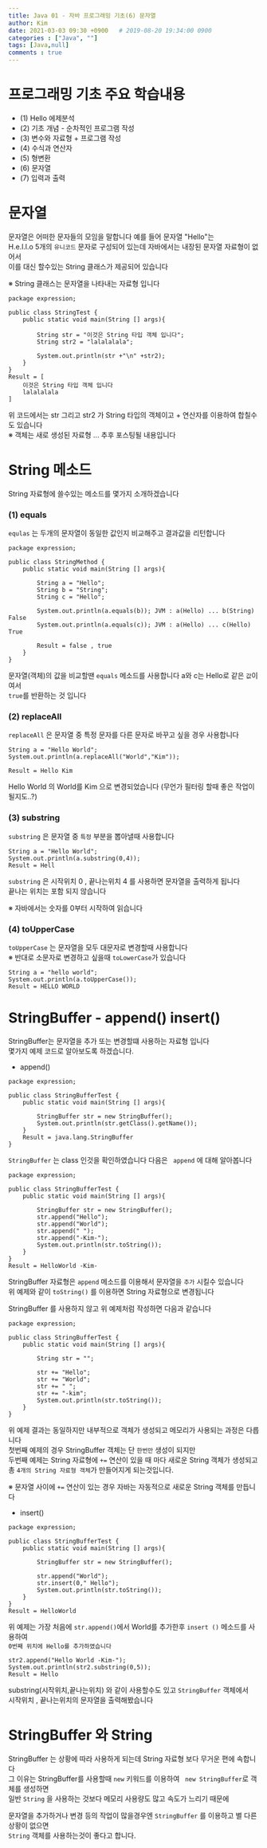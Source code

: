 ```yaml
---
title: Java 01 - 자바 프로그래밍 기초(6) 문자열
author: Kim
date: 2021-03-03 09:30 +0900   # 2019-08-20 19:34:00 0900
categories : ["Java", ""]
tags: [Java,null]
comments : true
---
```


# 프로그래밍 기초 주요 학습내용

* (1) Hello 에제분석
* (2) 기초 개념 - 순차적인 프로그램 작성
* (3) 변수와 자료형 + 프로그램 작성
* (4) 수식과 연산자
* (5) 형변환
* (6) 문자열
* (7) 입력과 출력


# 문자열

문자열은 어떠한 문자들의 모임을 말합니다 예를 들어 문자열 "Hello"는<br>
H.e.l.l.o 5개의 ``유니코드`` 문자로 구성되어 있는데 자바에서는 내장된 문자열 자료형이 없어서<br>
이를 대신 할수있는 String 클래스가 제공되어 있습니다<br>

※ String 클래스는 문자열을 나타내는 자료형 입니다

```
package expression;

public class StringTest {
    public static void main(String [] args){

        String str = "이것은 String 타입 객체 입니다";
        String str2 = "lalalalala";

        System.out.println(str +"\n" +str2);
    }
}
Result = [
    이것은 String 타입 객체 입니다
    lalalalala
]
```

위 코드에서는 str 그리고 str2 가 String 타입의 객체이고 + 연산자를 이용하여 합칠수도 있습니다<br>
※ 객체는 새로 생성된 자료형 ... 추후 포스팅될 내용입니다


# String 메소드

String 자료형에 쓸수있는 메소드를 몇가지 소개하겠습니다<br>

### (1) equals

`` equlas `` 는 두개의 문자열이 동일한 값인지 비교해주고 결과값을 리턴합니다

```
package expression;

public class StringMethod {
    public static void main(String [] args){

        String a = "Hello";
        String b = "String";
        String c = "Hello";

        System.out.println(a.equals(b)); JVM : a(Hello) ... b(String) False
        System.out.println(a.equals(c)); JVM : a(Hello) ... c(Hello)  True

        Result = false , true
    }
}
```
문자열(객체)의 값을 비교할땐 `` equals `` 메소드를 사용합니다 a와 c는 Hello로 같은 ``값``이여서<br>
``true``를 반환하는 것 입니다<br>

### (2) replaceAll

`` replaceAll `` 은 문자열 중 특정 문자를 다른 문자로 바꾸고 싶을 경우 사용합니다<br>

```
String a = "Hello World";
System.out.println(a.replaceAll("World","Kim"));

Result = Hello Kim
```

Hello World 의 World를 Kim 으로 변경되었습니다 (무언가 필터링 할때 좋은 작업이 될지도..?)


### (3) substring

`` substring `` 은 문자열 중 ``특정`` 부분을 뽑아낼때 사용합니다<br>

```
String a = "Hello World";
System.out.println(a.substring(0,4));
Result = Hell
```

`` substring `` 은 시작위치 0 , 끝나는위치 4 를 사용하면 문자열을 출력하게 됩니다<br>
끝나는 위치는 포함 되지 않습니다

※ 자바에서는 숫자를 0부터 시작하여 읽습니다


### (4) toUpperCase

``` toUpperCase ``` 는 문자열을 모두 대문자로 변경할때 사용합니다<br>
※ 반대로 소문자로 변경하고 싶을때 ``toLowerCase``가 있습니다

```
String a = "hello world";
System.out.println(a.toUpperCase());
Result = HELLO WORLD
```

# StringBuffer - append() insert()

StringBuffer는 문자열을 추가 또는 변경할떄 사용하는 자료형 입니다<br>
몇가지 예제 코드로 알아보도록 하겠습니다.

* append()

```
package expression;

public class StringBufferTest {
    public static void main(String [] args){
        
        StringBuffer str = new StringBuffer();
        System.out.println(str.getClass().getName());
    }
    Result = java.lang.StringBuffer
}
```
`` StringBuffer `` 는 class 인것을 확인하였습니다 다음은 `` append`` 에 대해 알아봅니다<br>

```
package expression;

public class StringBufferTest {
    public static void main(String [] args){

        StringBuffer str = new StringBuffer();
        str.append("Hello");
        str.append("World");
        str.append(" ");
        str.append("-Kim-");
        System.out.println(str.toString());
    }
}
Result = HelloWorld -Kim-
```

StringBuffer  자료형은 `` append `` 메소드를 이용해서 문자열을 ``추가`` 시킬수 있습니다<br>
위 예제와 같이 `` toString() `` 를 이용하면 String 자료형으로 변경됩니다<br> 

StringBuffer 를 사용하지 않고 위 예제처럼 작성하면 다음과 같습니다<br>

```
package expression;

public class StringBufferTest {
    public static void main(String [] args){

        String str = "";

        str += "Hello";
        str += "World";
        str += " ";
        str += "-kim";
        System.out.println(str.toString());
    }
}
```

위 예제 결과는 동일하지만 내부적으로 객체가 생성되고 메모리가 사용되는 과정은 다릅니다<br>
첫번째 예제의 경우 StringBuffer 객체는 단 `` 한번만 `` 생성이 되지만<br>
두번째 예제는 String 자료형에 `` += `` 연산이 있을 때 마다 새로운 String 객체가 생성되고<br>
총 `` 4개의 String 자료형 객체 ``가 만들어지게 되는것입니다.<br>

※ 문자열 사이에 `` += `` 연산이 있는 경우 자바는 자동적으로 새로운 String 객체를 만듭니다

* insert()

```
package expression;

public class StringBufferTest {
    public static void main(String [] args){
        
        StringBuffer str = new StringBuffer();
        
        str.append("World");
        str.insert(0," Hello");
        System.out.println(str.toString());
    }
}
Result = HelloWorld
```
위 예제는 가장 처음에 ``str.append()``에서 World를 추가한후 `` insert () `` 메소드를 사용하여<br>
`` 0번째 위치에 Hello를 추가하였습니다 `` 

```
str2.append("Hello World -Kim-");
System.out.println(str2.substring(0,5));
Result = Hello
```

substring(시작위치,끝나는위치) 와 같이 사용할수도 있고 `` StringBuffer `` 객체에서<br>
시작위치 , 끝나는위치의 문자열을 출력해봤습니다



# StringBuffer 와 String

StringBuffer 는 상황에 따라 사용하게 되는데 String 자료형 보다 무거운 편에 속합니다<br>
그 이유는 StringBuffer를 사용할때 ``new`` 키워드를 이용하여 `` new StringBuffer``로 객체를 생성하면<br>
일반 `` String `` 을 사용하는 것보다 메모리 사용량도 많고 속도가 느리기 때문에<br>

문자열을 추가하거나 변경 등의 작업이 많을경우엔 `` StringBuffer `` 를 이용하고 별 다른 상황이 없으면<br>
``String`` 객체를 사용하는것이 좋다고 합니다.





